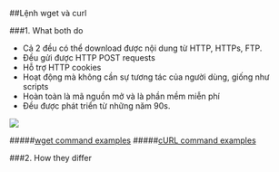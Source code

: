 ##Lệnh wget và curl

###1. What both do
- Cả 2 đều có thể download được nội dung từ HTTP, HTTPs, FTP.
- Đều gửi được HTTP POST requests
- Hỗ trợ HTTP cookies
- Hoạt động mà không cần sự tương tác của người dùng, giống như scripts
- Hoàn toàn là mã nguồn mở và là phần mềm miễn phí
- Đều được phát triển từ những năm 90s.

<img src="http://i.imgur.com/k2vRnL0.png">


#####[wget command examples](http://www.labnol.org/software/wget-command-examples/28750/)
#####[cURL command examples](http://www.thegeekstuff.com/2012/04/curl-examples/)

###2. How they differ
